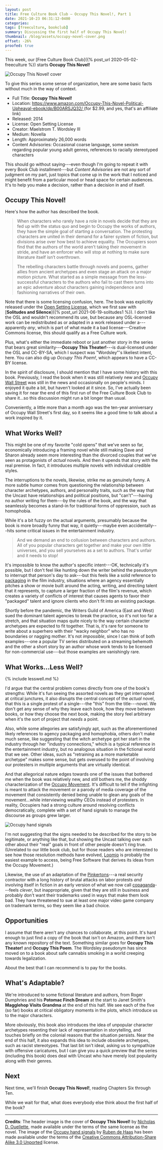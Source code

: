 ```yaml
---
layout: post
title: Free Culture Book Club — Occupy This Novel!, Part 1
date: 2021-10-23 06:31:12-0400
categories:
tags: [freeculture, bookclub]
summary: Discussing the first half of Occupy This Novel!
thumbnail: /blog/assets/occupy-novel-cover.png
offset: -26%
proofed: true
---
```


This week, our [Free Culture Book Club]({% post_url 2020-05-02-freeculture %}) starts **Occupy This Novel!**

![Occupy This Novel! cover](/blog/assets/occupy-novel-cover.png "Occupy This Novel! cover")

To give this series some sense of organization, here are some basic facts without much in the way of context.

 * Full Title:  **Occupy This Novel!**
 * Location:  [https://www.amazon.com/Occupy-This-Novel-Political-Upheaval-ebook/dp/B00ARSJQ32/ <i class="fab fa-amazon"></i>](https://amzn.to/3Ie64OY) (for $2.99, and yes, that's an affiliate link)
 * Released:  2014
 * License:  Open Setting License
 * Creator:  Maelstrom T. Wordsley III
 * Medium:  Novella
 * Length:  Approximately 26,000 words
 * Content Advisories:  Occasional coarse language, some sexism regarding popular young adult genres, references to racially stereotyped characters

This should go without saying---even though I'm going to repeat it with every Book Club installment---but *Content Advisories* are not any sort of judgment on my part, just topics that come up in the work that I noticed and might benefit from a particular mood or head space for certain audiences.  It's to help you make a decision, rather than a decision in and of itself.

## Occupy This Novel!

Here's how the author has described the book.

 > When characters who rarely have a role in novels decide that they are fed up with the status quo and begin to Occupy the works of authors, they have the simple goal of starting a conversation. The protesting characters are united in their demand for a fairer system of fiction, but divisions arise over how best to achieve equality. The Occupiers soon find that the authors of the world aren’t taking their movement in stride, and have an enforcer who will stop at nothing to make sure literature itself isn’t overthrown.
 >
 > The rebelling characters battle through novels and poems, gather allies from ancient archetypes and even stage an attack on a major motion picture. What started as a simple message from the less-successful characters to the authors who fail to cast them turns into an epic adventure about characters gaining independence and fashioning narratives of their own.

Note that there is some licensing confusion, here.  The book was explicitly released under the [Open Setting License](https://web.archive.org/web/20170430130839/http://www.theonosis.com/wiki/Theonosis:Open_Setting_License), which we first saw with [**Solitudes and Silence**]({% post_url 2021-06-19-solitudes1 %}).  I don't like the OSL and wouldn't recommend its use, but because any OSL-licensed work can be redistributed as or adapted in a work released under a---apparently *any*, which is part of what made it a bad license---Creative Commons license, this should qualify as a Free Culture work.

Plus, what's either the immediate reboot or just another story in the series that bears great similarity---**Occupy This Theater!**---is dual-licensed under the OSL and CC-BY-SA, which I suspect was "Wordsley"'s likeliest intent, here.  You can also dig up *Occupy This Poem!*, which appears to have a CC-BY license.

In the spirit of disclosure, I should mention that I have some history with this book.  Previously, I read the book when it was still relatively new and [Occupy Wall Street](https://en.wikipedia.org/wiki/Occupy_Wall_Street) was still in the news and occasionally on people's minds.  I enjoyed it quite a bit, but haven't looked at it since.  So, I've actually been saving it for near the end of this first run of the Free Culture Book Club to share it...so this discussion might run a bit longer than usual.

Conveniently, a little more than a month ago was the ten-year anniversary of Occupy Wall Street's first day, so it seems like a good time to talk about a work inspired by it.

## What Works Well?

This might be one of my favorite "cold opens" that we've seen so far, economically introducing a framing novel while still making Dave and Sharon already seem more interesting than the divorced couples that we've seen as protagonists of *actual* novels.  And then it upends that story with the real premise.  In fact, it introduces multiple novels with individual credible styles.

The interruptions to the novels, likewise, strike me as genuinely funny.  A more subtle humor comes from questioning the relationship between character archetypes, authors, and personality traits, such as the way that the Uncast have relationships and political positions, but "can't"---having no author writing for them---by the rules of the book, and the way that seamlessly becomes a stand-in for traditional forms of oppression, such as homophobia.

While it's a bit fuzzy on the actual arguments, presumably because the book is more broadly funny that way, it quietly---maybe even accidentally---hits some critical issues in the entertainment industry.

 > And we demand an end to collusion between characters and authors. All of you popular characters get together and make your own little universes, and you sell yourselves as a set to authors. That's unfair and it needs to stop!

It's impossible to know the author's specific intent---OK, technically it's possible, but I don't feel like hunting down the writer behind the pseudonym to interrupt that person's day to ask---but this feels like a solid reference to [packaging](https://en.wikipedia.org/wiki/Movie_packaging) in the film industry, situations where an agency essentially pitches a show or movie built around the acting, writing, and directing talent that it represents, to capture a larger fraction of the film's revenue, which creates a variety of conflicts of interest that causes agents to favor their "packaged" talent and ignore clients who don't fit into an existing package.

Shortly before the pandemic, the Writers Guild of America (East and West) sued the dominant talent agencies to break the practice, so it's not too far a stretch, and that situation maps quite nicely to the way certain character archetypes are expected to fit together.  That is, it's rare for someone to write about a superhero with their "wacky neighbor" who has no boundaries or nagging mother.  It's not *impossible*, since I can think of both examples---one a popular TV series distributed on a streaming behemoth and the other a short story by an author whose work tends to be licensed for non-commercial use---but those examples are vanishingly rare.

## What Works...Less Well?

{% include lesswell.md %}

I'd argue that the central problem comes directly from one of the book's strengths:  While it's fun seeing the assorted novels as they get interrupted at critical junctures, it also disrupts the central concept of the *actual* novel, that this is a single protest of a single---the "this" from the title---novel.  We don't get any sense of why they leave each book, how they move between books, or how they choose the next book, making the story feel arbitrary when it's the sort of project that *needs* a point.

Also, while some allegories are satisfyingly apt, such as the aforementioned likely references to agency packaging and homophobia, others don't make much sense, like suggesting that the witch archetype got her start in the industry through her "industry connections," which is a typical reference in the entertainment industry, but no analogous situation in the fictional world that we see.  Other ideas, such as "retraining as a more marketable archetype" makes some sense, but gets overused to the point of involving our protesters in multiple arguments that are virtually identical.

And that allegorical nature edges towards one of the issues that bothered me when the book was relatively new, and *still* bothers me, the shoddy characterization of the [Occupy Movement](https://en.wikipedia.org/wiki/Occupy_movement).  It's difficult to tell if the infighting is meant to attack the movement or a parody of media coverage of the movement that consistently denied being unable to glean any goals of the movement...while interviewing wealthy CEOs instead of protesters.  In reality, Occupiers had a strong culture around resolving conflicts democratically, complete with a set of hand signals to manage the discourse as groups grew larger.

![Occupy hand signals](/blog/assets/744px-Hands-signals-Occupy-A4.png "I assume that the colors were unnecessary, but I admittedly wasn't there...")

I'm not suggesting that the signs needed to be described for the story to be legitimate, or anything like that, but showing the Uncast talking over each other about their "real" goals in front of other people doesn't ring true.  (Unrelated to our little book club, but for those readers who are interested to see how those resolution methods have evolved, [Loomio](https://en.wikipedia.org/wiki/Loomio) is probably the easiest example to access, being Free Software that derives its ideas from the Occupy Movement.)

Likewise, the use of an adaptation of the [Pinkertons](https://en.wikipedia.org/wiki/Pinkerton_%28detective_agency%29)---a real security contractor with a long history of brutal attacks on labor protests *and* involving itself in fiction in an early version of what we now call [copaganda](https://en.wikipedia.org/wiki/Copaganda)---feels *clever*, but inappropriate, given that they are still in business and probably don't want their trademarks used in ways that make them look bad.  They have threatened to sue at least one major video game company on trademark terms, so they seem like a bad choice.

## Opportunities

I assume that there aren't any chances to collaborate, at this point.  It's hard enough to just find a copy of the book that isn't on Amazon, and there isn't any known repository of the text.  Something similar goes for **Occupy This Theater!** and **Occupy This Poem**.  The Wordsley pseudonym has since moved on to a book about safe cannabis smoking in a world creeping towards legalization.

About the best that I can recommend is to pay for the books.

## What's Adaptable?

We're introduced to some fictional literature and authors, from Roger Dumphries and his **Potomac Finch Dream** at the start to Janet Smith's **Magglehop Visits Grandma** at the end of this half.  We see each of the five (so far) books at critical obligatory moments in the plots, which introduce us to the major characters.

More obviously, this book also introduces the idea of unpopular character archetypes resenting their lack of representation in storytelling, and touches briefly on the colonial reasons that the situation persists.  Near the end of this half, it also expands this idea to include obsolete archetypes, such as racist stereotypes.  That last bit isn't ideal, asking us to sympathize with offensive caricatures, but I can give you a quick preview that the series (including this book) does deal with Uncast who have merely lost popularity along with their genres.

## Next

Next time, we'll finish **Occupy This Novel!**, reading Chapters Six through Ten.

While we wait for that, what does everybody else think about the first half of the book?

* * *

**Credits**:  The header image is the cover of **Occupy This Novel!** by [Nicholas D. Ouellette](https://www.deviantart.com/ndouellette),  made available under the terms of the same license as the novel.  The image of the [Occupy hand signals](https://commons.wikimedia.org/wiki/File:OccupyHandSignals.pdf) by [Ruben de Haas](http://www.lekrmoi.com/) has been made available under the terms of the [Creative Commons Attribution-Share Alike 3.0 Unported](https://creativecommons.org/licenses/by-sa/3.0/deed.en) license.
